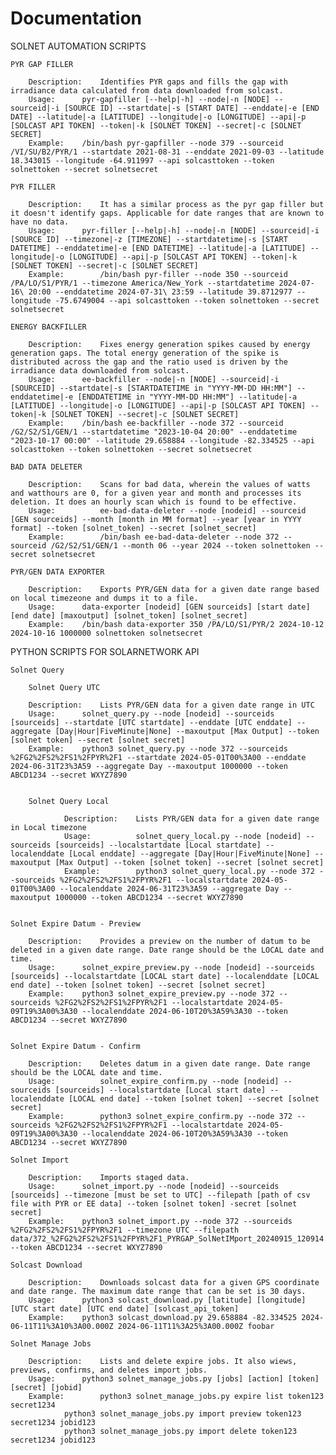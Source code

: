 # Documentation

SOLNET AUTOMATION SCRIPTS

	PYR GAP FILLER

		Description:	Identifies PYR gaps and fills the gap with irradiance data calculated from data downloaded from solcast.
		Usage:		pyr-gapfiller [--help|-h] --node|-n [NODE] --sourceid|-i [SOURCE ID] --startdate|-s [START DATE] --enddate|-e [END DATE] --latitude|-a [LATITUDE] --longitude|-o [LONGITUDE] --api|-p [SOLCAST API TOKEN] --token|-k [SOLNET TOKEN] --secret|-c [SOLNET SECRET]
		Example: 	/bin/bash pyr-gapfiller --node 379 --sourceid /VI/SU/B2/PYR/1 --startdate 2021-08-31 --enddate 2021-09-03 --latitude 18.343015 --longitude -64.911997 --api solcasttoken --token solnettoken --secret solnetsecret

	PYR FILLER

		Description:	It has a similar process as the pyr gap filler but it doesn't identify gaps. Applicable for date ranges that are known to have no data.
		Usage:		pyr-filler [--help|-h] --node|-n [NODE] --sourceid|-i [SOURCE ID] --timezone|-z [TIMEZONE] --startdatetime|-s [START DATETIME] --enddatetime|-e [END DATETIME] --latitude|-a [LATITUDE] --longitude|-o [LONGITUDE] --api|-p [SOLCAST API TOKEN] --token|-k [SOLNET TOKEN] --secret|-c [SOLNET SECRET]
		Example:        /bin/bash pyr-filler --node 350 --sourceid /PA/LO/S1/PYR/1 --timezone America/New_York --startdatetime 2024-07-16\ 20:00 --enddatetime 2024-07-31\ 23:59 --latitude 39.8712977 --longitude -75.6749004 --api solcasttoken --token solnettoken --secret solnetsecret

	ENERGY BACKFILLER

		Description:	Fixes energy generation spikes caused by energy generation gaps. The total energy generation of the spike is distributed across the gap and the ratio used is driven by the irradiance data downloaded from solcast.  
		Usage:		ee-backfiller --node|-n [NODE] --sourceid|-i [SOURCEID] --startdate|-s [STARTDATETIME in "YYYY-MM-DD HH:MM"] --enddatetime|-e [ENDDATETIME in "YYYY-MM-DD HH:MM"] --latitude|-a [LATITUDE] --longitude|-o [LONGITUDE] --api|-p [SOLCAST API TOKEN] --token|-k [SOLNET TOKEN] --secret|-c [SOLNET SECRET]
		Example:	/bin/bash ee-backfiller --node 372 --sourceid /G2/S2/S1/GEN/1 --startdatetime "2023-10-04 20:00" --enddatetime "2023-10-17 00:00" --latitude 29.658884 --longitude -82.334525 --api solcasttoken --token solnettoken --secret solnetsecret

	BAD DATA DELETER
		
		Description:    Scans for bad data, wherein the values of watts and watthours are 0, for a given year and month and processes its deletion. It does an hourly scan which is found to be effective. 
		Usage:          ee-bad-data-deleter --node [nodeid] --sourceid [GEN sourceids] --month [month in MM format] --year [year in YYYY format] --token [solnet_token] --secret [solnet_secret]
		Example:        /bin/bash ee-bad-data-deleter --node 372 --sourceid /G2/S2/S1/GEN/1 --month 06 --year 2024 --token solnettoken --secret solnetsecret

	PYR/GEN DATA EXPORTER

		Description:	Exports PYR/GEN data for a given date range based on local timezeone and dumps it to a file. 
		Usage:		data-exporter [nodeid] [GEN sourceids] [start date] [end date] [maxoutput] [solnet_token] [solnet_secret]
		Example:	/bin/bash data-exporter 350 /PA/LO/S1/PYR/2 2024-10-12 2024-10-16 1000000 solnettoken solnetsecret


PYTHON SCRIPTS FOR SOLARNETWORK API

	Solnet Query 

		Solnet Query UTC
		
		Description:	Lists PYR/GEN data for a given date range in UTC
		Usage:		solnet_query.py --node [nodeid] --sourceids [sourceids] --startdate [UTC startdate] --enddate [UTC enddate] --aggregate [Day|Hour|FiveMinute|None] --maxoutput [Max Output] --token [solnet token] --secret [solnet secret]
		Example:	python3 solnet_query.py --node 372 --sourceids %2FG2%2FS2%2FS1%2FPYR%2F1 --startdate 2024-05-01T00%3A00 --enddate 2024-06-31T23%3A59 --aggregate Day --maxoutput 1000000 --token ABCD1234 --secret WXYZ7890


		Solnet Query Local

                Description:    Lists PYR/GEN data for a given date range in Local timezone
                Usage:          solnet_query_local.py --node [nodeid] --sourceids [sourceids] --localstartdate [Local startdate] --localenddate [Local enddate] --aggregate [Day|Hour|FiveMinute|None] --maxoutput [Max Output] --token [solnet token] --secret [solnet secret]
                Example:        python3 solnet_query_local.py --node 372 --sourceids %2FG2%2FS2%2FS1%2FPYR%2F1 --localstartdate 2024-05-01T00%3A00 --localenddate 2024-06-31T23%3A59 --aggregate Day --maxoutput 1000000 --token ABCD1234 --secret WXYZ7890


	Solnet Expire Datum - Preview

		Description:    Provides a preview on the number of datum to be deleted in a given date range. Date range should be the LOCAL date and time.
		Usage: 		solnet_expire_preview.py --node [nodeid] --sourceids [sourceids] --localstartdate [LOCAL start date] --localenddate [LOCAL end date] --token [solnet token] --secret [solnet secret]
		Example:	python3 solnet_expire_preview.py --node 372 --sourceids %2FG2%2FS2%2FS1%2FPYR%2F1 --localstartdate 2024-05-09T19%3A00%3A30 --localenddate 2024-06-10T20%3A59%3A30 --token ABCD1234 --secret WXYZ7890


	Solnet Expire Datum - Confirm

		Description:    Deletes datum in a given date range. Date range should be the LOCAL date and time.
		Usage:          solnet_expire_confirm.py --node [nodeid] --sourceids [sourceids] --localstartdate [Local start date] --localenddate [LOCAL end date] --token [solnet token] --secret [solnet secret]
		Example:        python3 solnet_expire_confirm.py --node 372 --sourceids %2FG2%2FS2%2FS1%2FPYR%2F1 --localstartdate 2024-05-09T19%3A00%3A30 --localenddate 2024-06-10T20%3A59%3A30 --token ABCD1234 --secret WXYZ7890

	Solnet Import

		Description:    Imports staged data.
		Usage:		solnet_import.py --node [nodeid] --sourceids [sourceids] --timezone [must be set to UTC] --filepath [path of csv file with PYR or EE data] --token [solnet token] -secret [solnet secret]
		Example: 	python3 solnet_import.py --node 372 --sourceids %2FG2%2FS2%2FS1%2FPYR%2F1 --timezone UTC --filepath data/372_%2FG2%2FS2%2FS1%2FPYR%2F1_PYRGAP_SolNetIMport_20240915_120914.csv --token ABCD1234 --secret WXYZ7890

	Solcast Download
		
		Description:	Downloads solcast data for a given GPS coordinate and date range. The maximum date range that can be set is 30 days.
		Usage:		python3 solcast_download.py [latitude] [longitude] [UTC start date] [UTC end date] [solcast_api_token]
		Example:	python3 solcast_download.py 29.658884 -82.334525 2024-06-11T11%3A10%3A00.000Z 2024-06-11T11%3A25%3A00.000Z foobar

	Solnet Manage Jobs
		
		Description:	Lists and delete expire jobs. It also wiews, previews, confirms, and deletes import jobs.   
		Usage:		python3 solnet_manage_jobs.py [jobs] [action] [token] [secret] [jobid]
		Example:        python3 solnet_manage_jobs.py expire list token123 secret1234 
				python3 solnet_manage_jobs.py import preview token123 secret1234 jobid123
				python3 solnet_manage_jobs.py import delete token123 secret1234 jobid123

